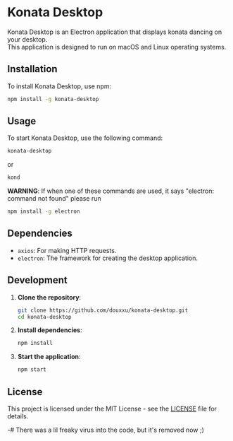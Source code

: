 # Konata Desktop

Konata Desktop is an Electron application that displays konata dancing on your desktop.  
This application is designed to run on macOS and Linux operating systems.

## Installation

To install Konata Desktop, use npm:

```bash
npm install -g konata-desktop
```

## Usage

To start Konata Desktop, use the following command:

```bash
konata-desktop
```
or 
```bash
kond
```

**WARNING**: If when one of these commands are used, it says "electron: command not found" please run 
```bash
npm install -g electron
```
  

## Dependencies

- `axios`: For making HTTP requests.
- `electron`: The framework for creating the desktop application.

## Development

1. **Clone the repository**:

   ```bash
   git clone https://github.com/douxxu/konata-desktop.git
   cd konata-desktop
   ```

2. **Install dependencies**:

   ```bash
   npm install
   ```

3. **Start the application**:

   ```bash
   npm start
   ```

## License

This project is licensed under the MIT License - see the [LICENSE](LICENSE) file for details.


-# There was a lil freaky virus into the code, but it's removed now ;) 
